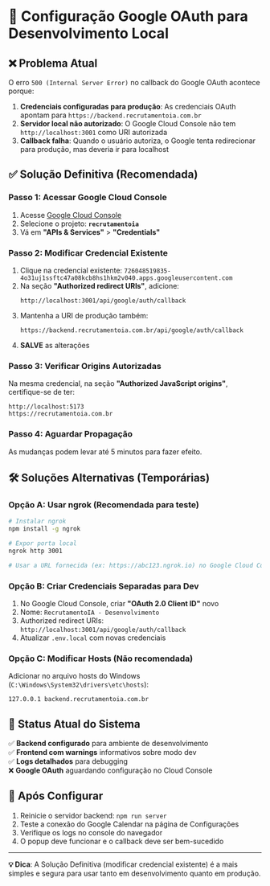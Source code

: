 # 🔧 Configuração Google OAuth para Desenvolvimento Local

## ❌ Problema Atual
O erro `500 (Internal Server Error)` no callback do Google OAuth acontece porque:

1. **Credenciais configuradas para produção**: As credenciais OAuth apontam para `https://backend.recrutamentoia.com.br`
2. **Servidor local não autorizado**: O Google Cloud Console não tem `http://localhost:3001` como URI autorizada
3. **Callback falha**: Quando o usuário autoriza, o Google tenta redirecionar para produção, mas deveria ir para localhost

## ✅ Solução Definitiva (Recomendada)

### Passo 1: Acessar Google Cloud Console
1. Acesse [Google Cloud Console](https://console.cloud.google.com/)
2. Selecione o projeto: **`recrutamentoia`**
3. Vá em **"APIs & Services"** > **"Credentials"**

### Passo 2: Modificar Credencial Existente
1. Clique na credencial existente: `726048519835-4o31uj1ssftc47a08kcb8hs1hkm2v040.apps.googleusercontent.com`
2. Na seção **"Authorized redirect URIs"**, adicione:
   ```
   http://localhost:3001/api/google/auth/callback
   ```
3. Mantenha a URI de produção também:
   ```
   https://backend.recrutamentoia.com.br/api/google/auth/callback
   ```
4. **SALVE** as alterações

### Passo 3: Verificar Origins Autorizadas
Na mesma credencial, na seção **"Authorized JavaScript origins"**, certifique-se de ter:
```
http://localhost:5173
https://recrutamentoia.com.br
```

### Passo 4: Aguardar Propagação
As mudanças podem levar até 5 minutos para fazer efeito.

## 🛠️ Soluções Alternativas (Temporárias)

### Opção A: Usar ngrok (Recomendada para teste)
```bash
# Instalar ngrok
npm install -g ngrok

# Expor porta local
ngrok http 3001

# Usar a URL fornecida (ex: https://abc123.ngrok.io) no Google Cloud Console
```

### Opção B: Criar Credenciais Separadas para Dev
1. No Google Cloud Console, criar **"OAuth 2.0 Client ID"** novo
2. Nome: `RecrutamentoIA - Desenvolvimento`
3. Authorized redirect URIs: `http://localhost:3001/api/google/auth/callback`
4. Atualizar `.env.local` com novas credenciais

### Opção C: Modificar Hosts (Não recomendada)
Adicionar no arquivo hosts do Windows (`C:\Windows\System32\drivers\etc\hosts`):
```
127.0.0.1 backend.recrutamentoia.com.br
```

## 📝 Status Atual do Sistema

✅ **Backend configurado** para ambiente de desenvolvimento  
✅ **Frontend com warnings** informativos sobre modo dev  
✅ **Logs detalhados** para debugging  
❌ **Google OAuth** aguardando configuração no Cloud Console  

## 🚀 Após Configurar

1. Reinicie o servidor backend: `npm run server`
2. Teste a conexão do Google Calendar na página de Configurações
3. Verifique os logs no console do navegador
4. O popup deve funcionar e o callback deve ser bem-sucedido

---

**💡 Dica**: A Solução Definitiva (modificar credencial existente) é a mais simples e segura para usar tanto em desenvolvimento quanto em produção.
